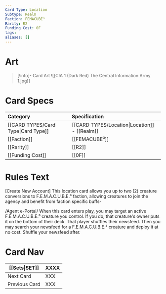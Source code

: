 ```yaml
---
Card Type: Location
Subtype: Realm
Faction: FEMACUBE³
Rarity: R2
Funding Cost: 0F
tags: 
aliases: []
---
```

# Art

> [!info]- Card Art
> ![[CIA 1 (Dark Red) The Central Information Army 1.jpg]]

# Card Specs

| Category | Specification| 
| :--- | :--- |
| [[CARD TYPES/Card Type\|Card Type]] | [[CARD TYPES/Location\|Location]] - [[Realm]] |  
| [[Faction]] | [[FEMACUBE³]] |  
| [[Rarity]] | [[R2]] |  
| [[Funding Cost]] | [[0F]] | 

# Rules Text  

[Create New Account] 
This location card allows you up to two (2) creature conversions to F.E.M.A.C.U.B.E.³ faction, allowing creatures to join the agency and benefit from faction specific buffs- 

/Agent e-Portal/
When this card enters play, you may target an active F.E.M.A.C.U.B.E.³ creature you control.
If you do, that creature's owner puts it on the bottom of their deck. That player shuffles their newsfeed.
Then you may search your newsfeed for a F.E.M.A.C.U.B.E.³ creature and deploy it at no cost. Shuffle your newsfeed after.


# Card Nav

| [[Sets\|SET]]           | XXXX |
| ------------- | ------------------------------ |
| Next Card     | XXX |
| Previous Card | XXX |



